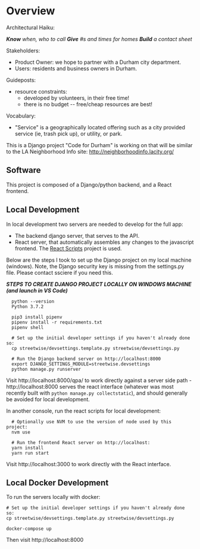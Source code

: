 Overview
========

Architectural Haiku:

___Know___ _when, who to call_
___Give___ _#s and times for homes_
___Build___ _a contact sheet_

Stakeholders:

* Product Owner: we hope to partner with a Durham city department.
* Users: residents and business owners in Durham.

Guideposts:

* resource constraints:
    * developed by volunteers, in their free time!
    * there is no budget -- free/cheap resources are best!

Vocabulary:
* "Service" is a geographically located offering such as a city provided
   service (ie, trash pick up), or utility, or park.

This is a Django project "Code for Durham" is working on that will be similar
to the LA Neighborhood Info site: http://neighborhoodinfo.lacity.org/

Software
--------

This project is composed of a Django/python backend, and a React frontend.

Local Development
-----------------

In local development two servers are needed to develop for the full app:
 * The backend django server, that serves to the API.
 * React server, that automatically assembles any changes to the javascript frontend. The [React Scripts](https://create-react-app.dev/docs/folder-structure) project is used.

Below are the steps I took to set up the Django project on my local machine
(windows). Note, the Django security key is missing from the settings.py file.
Please contact ssciere if you need this.

***STEPS TO CREATE DJANGO PROJECT LOCALLY ON WINDOWS MACHINE (and launch in VS Code)***

      python --version
      Python 3.7.2

      pip3 install pipenv
      pipenv install -r requirements.txt
      pipenv shell

      # Set up the initial developer settings if you haven't already done so:
      cp streetwise/devsettings.template.py streetwise/devsettings.py

      # Run the Django backend server on http://localhost:8000
      export DJANGO_SETTINGS_MODULE=streetwise.devsettings
      python manage.py runserver

Visit http://localhost:8000/qpa/ to work directly against a server side path -
http://localhost:8000 serves the react interface (whatever was most recently
built with `python manage.py collectstatic`), and should generally be avoided
for local development.

In another console, run the react scripts for local development:

      # Optionally use NVM to use the version of node used by this project:
      nvm use

      # Run the frontend React server on http://localhost:
      yarn install
      yarn run start

Visit http://localhost:3000 to work directly with the React interface.

Local Docker Development
-------------------------

To run the servers locally with docker:

    # Set up the initial developer settings if you haven't already done so:
    cp streetwise/devsettings.template.py streetwise/devsettings.py

    docker-compose up

Then visit http://localhost:8000

